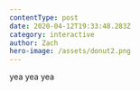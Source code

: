 ```yaml
---
contentType: post
date: 2020-04-12T19:33:48.283Z
category: interactive
author: Zach
hero-image: /assets/donut2.png
---
```

yea yea yea
